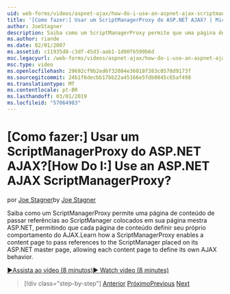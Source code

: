 ```yaml
---
uid: web-forms/videos/aspnet-ajax/how-do-i-use-an-aspnet-ajax-scriptmanagerproxy
title: '[Como fazer:] Usar um ScriptManagerProxy do ASP.NET AJAX? | Microsoft Docs'
author: JoeStagner
description: Saiba como um ScriptManagerProxy permite que uma página de conteúdo de passar referências ao ScriptManager colocados em sua página mestra ASP.NET, permitindo que cada página de conteúdo t...
ms.author: riande
ms.date: 02/01/2007
ms.assetid: c11935d8-c3df-45d3-aab1-1d90f6599b6d
msc.legacyurl: /web-forms/videos/aspnet-ajax/how-do-i-use-an-aspnet-ajax-scriptmanagerproxy
msc.type: video
ms.openlocfilehash: 29692cf9b2ed6f32084e36018f383c0578d9173f
ms.sourcegitcommit: 24b1f6decbb17bb22a45166e5fdb0845c65af498
ms.translationtype: MT
ms.contentlocale: pt-BR
ms.lasthandoff: 03/01/2019
ms.locfileid: "57064983"
---
```

<a name="how-do-i-use-an-aspnet-ajax-scriptmanagerproxy"></a><span data-ttu-id="f67ac-104">[Como fazer:] Usar um ScriptManagerProxy do ASP.NET AJAX?</span><span class="sxs-lookup"><span data-stu-id="f67ac-104">[How Do I:] Use an ASP.NET AJAX ScriptManagerProxy?</span></span>
====================
<span data-ttu-id="f67ac-105">por [Joe Stagner](https://github.com/JoeStagner)</span><span class="sxs-lookup"><span data-stu-id="f67ac-105">by [Joe Stagner](https://github.com/JoeStagner)</span></span>

<span data-ttu-id="f67ac-106">Saiba como um ScriptManagerProxy permite uma página de conteúdo de passar referências ao ScriptManager colocados em sua página mestra ASP.NET, permitindo que cada página de conteúdo definir seu próprio comportamento do AJAX.</span><span class="sxs-lookup"><span data-stu-id="f67ac-106">Learn how a ScriptManagerProxy enables a content page to pass references to the ScriptManager placed on its ASP.NET master page, allowing each content page to define its own AJAX behavior.</span></span>

[<span data-ttu-id="f67ac-107">&#9654;Assista ao vídeo (8 minutos)</span><span class="sxs-lookup"><span data-stu-id="f67ac-107">&#9654; Watch video (8 minutes)</span></span>](https://channel9.msdn.com/Blogs/ASP-NET-Site-Videos/how-do-i-use-an-aspnet-ajax-scriptmanagerproxy)

> [!div class="step-by-step"]
> <span data-ttu-id="f67ac-108">[Anterior](how-do-i-use-the-aspnet-ajax-client-library-controls.md)
> [Próximo](how-do-i-use-the-aspnet-ajax-roundedcorners-extender.md)</span><span class="sxs-lookup"><span data-stu-id="f67ac-108">[Previous](how-do-i-use-the-aspnet-ajax-client-library-controls.md)
[Next](how-do-i-use-the-aspnet-ajax-roundedcorners-extender.md)</span></span>
